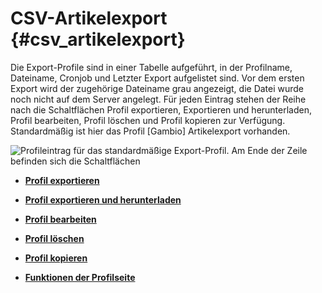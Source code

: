 # CSV-Artikelexport {#csv_artikelexport}

Die Export-Profile sind in einer Tabelle aufgeführt, in der Profilname, Dateiname, Cronjob und Letzter Export aufgelistet sind. Vor dem ersten Export wird der zugehörige Dateiname grau angezeigt, die Datei wurde noch nicht auf dem Server angelegt. Für jeden Eintrag stehen der Reihe nach die Schaltflächen Profil exportieren, Exportieren und herunterladen, Profil bearbeiten, Profil löschen und Profil kopieren zur Verfügung. Standardmäßig ist hier das Profil \[Gambio\] Artikelexport vorhanden.

![](Bilder/ExportIcons.png "Profileintrag für das standardmäßige Export-Profil. Am Ende der
      Zeile befinden sich die Schaltflächen")

-   **[Profil exportieren](8_8_1aa_Profil_exportieren.md)**  

-   **[Profil exportieren und herunterladen](8_8_1ab_Profil_exportieren_und_herunterladen.md)**  

-   **[Profil bearbeiten](8_8_1ac_Profil_bearbeiten.md)**  

-   **[Profil löschen](8_8_1ad_Profil_loeschen.md)**  

-   **[Profil kopieren](8_8_1ae_Profil_kopieren.md)**  

-   **[Funktionen der Profilseite](8_8_1b_CSV_Artikel_Export.md)**  




